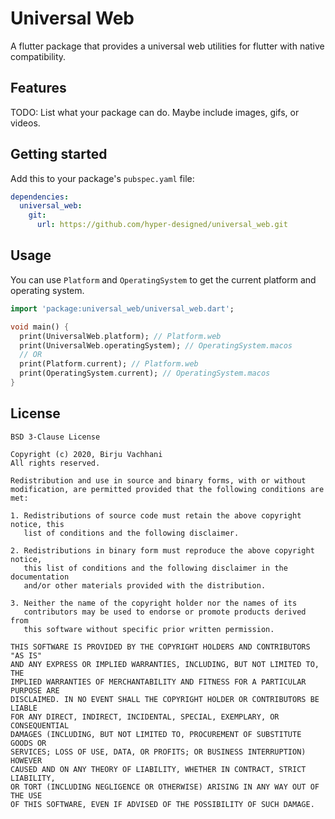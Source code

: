 # Universal Web

A flutter package that provides a universal web utilities for flutter with native compatibility.

## Features

TODO: List what your package can do. Maybe include images, gifs, or videos.

## Getting started

Add this to your package's `pubspec.yaml` file:

```yaml
dependencies:
  universal_web:
    git:
      url: https://github.com/hyper-designed/universal_web.git
```

## Usage

You can use `Platform` and `OperatingSystem` to get the current platform and operating system.

```dart
import 'package:universal_web/universal_web.dart';

void main() {
  print(UniversalWeb.platform); // Platform.web
  print(UniversalWeb.operatingSystem); // OperatingSystem.macos
  // OR
  print(Platform.current); // Platform.web
  print(OperatingSystem.current); // OperatingSystem.macos
}
```

## License

```
BSD 3-Clause License

Copyright (c) 2020, Birju Vachhani
All rights reserved.

Redistribution and use in source and binary forms, with or without
modification, are permitted provided that the following conditions are met:

1. Redistributions of source code must retain the above copyright notice, this
   list of conditions and the following disclaimer.

2. Redistributions in binary form must reproduce the above copyright notice,
   this list of conditions and the following disclaimer in the documentation
   and/or other materials provided with the distribution.

3. Neither the name of the copyright holder nor the names of its
   contributors may be used to endorse or promote products derived from
   this software without specific prior written permission.

THIS SOFTWARE IS PROVIDED BY THE COPYRIGHT HOLDERS AND CONTRIBUTORS "AS IS"
AND ANY EXPRESS OR IMPLIED WARRANTIES, INCLUDING, BUT NOT LIMITED TO, THE
IMPLIED WARRANTIES OF MERCHANTABILITY AND FITNESS FOR A PARTICULAR PURPOSE ARE
DISCLAIMED. IN NO EVENT SHALL THE COPYRIGHT HOLDER OR CONTRIBUTORS BE LIABLE
FOR ANY DIRECT, INDIRECT, INCIDENTAL, SPECIAL, EXEMPLARY, OR CONSEQUENTIAL
DAMAGES (INCLUDING, BUT NOT LIMITED TO, PROCUREMENT OF SUBSTITUTE GOODS OR
SERVICES; LOSS OF USE, DATA, OR PROFITS; OR BUSINESS INTERRUPTION) HOWEVER
CAUSED AND ON ANY THEORY OF LIABILITY, WHETHER IN CONTRACT, STRICT LIABILITY,
OR TORT (INCLUDING NEGLIGENCE OR OTHERWISE) ARISING IN ANY WAY OUT OF THE USE
OF THIS SOFTWARE, EVEN IF ADVISED OF THE POSSIBILITY OF SUCH DAMAGE.

```
